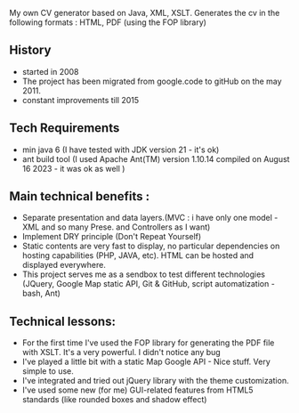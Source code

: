My own CV generator based on Java, XML, XSLT. Generates the cv in the following formats : HTML, PDF (using the FOP library)
## History
 - started in 2008
 - The project has been migrated from google.code to gitHub on the may 2011.
 - constant improvements till 2015

## Tech Requirements

 - min java 6 (I have tested with JDK version 21 - it's ok) 
 - ant build tool (I used Apache Ant(TM) version 1.10.14 compiled on August 16 2023 - it was ok as well )

## Main technical benefits :
- Separate presentation and data layers.(MVC : i have only one model - XML and so many Prese. and Controllers as I want)
- Implement DRY principle (Don't Repeat Yourself)
- Static contents are very fast to display, no particular dependencies on hosting capabilities (PHP, JAVA, etc). HTML can be hosted and displayed everywhere.
- This project serves me as a sendbox to test different technologies (JQuery, Google Map static API, Git & GitHub, script automatization - bash, Ant) 

## Technical lessons:
- For the first time I've used the FOP library for generating the PDF file with XSLT. It's a very powerful.
I didn't notice any bug
- I've played a little bit with a static Map Google API - Nice stuff. Very simple to use.
- I've integrated and tried out jQuery library with the theme customization.
- I've used some new (for me) GUI-related features from HTML5 standards (like rounded boxes and shadow effect)
